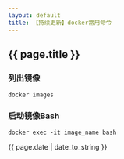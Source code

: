 ```yaml
---
layout: default
title: 【持续更新】docker常用命令
---
```

## {{ page.title }}

### 列出镜像

```
docker images
```

### 启动镜像Bash

```
docker exec -it image_name bash
```

{{ page.date | date_to_string }}